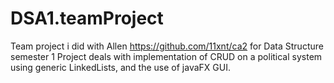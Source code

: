 # DSA1.teamProject
Team project i did with Allen https://github.com/11xnt/ca2 for Data Structure semester 1
Project deals with implementation of CRUD on a political system using generic LinkedLists, and the use of javaFX GUI.
